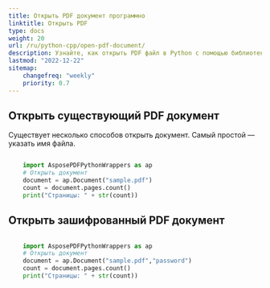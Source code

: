 ```yaml
---
title: Открыть PDF документ программно
linktitle: Открыть PDF
type: docs
weight: 20
url: /ru/python-cpp/open-pdf-document/
description: Узнайте, как открыть PDF файл в Python с помощью библиотеки Aspose.PDF для Python через C++. Вы можете открыть существующий PDF, документ из потока и зашифрованный PDF документ.
lastmod: "2022-12-22"
sitemap:
    changefreq: "weekly"
    priority: 0.7
---
```


## Открыть существующий PDF документ

Существует несколько способов открыть документ. Самый простой — указать имя файла.

```python

    import AsposePDFPythonWrappers as ap
    # Открыть документ
    document = ap.Document("sample.pdf")
    count = document.pages.count()
    print("Страницы: " + str(count))
```

## Открыть зашифрованный PDF документ

```python

    import AsposePDFPythonWrappers as ap
    # Открыть документ
    document = ap.Document("sample.pdf","password")
    count = document.pages.count()
    print("Страницы: " + str(count))
```